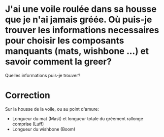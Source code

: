 ﻿# J'ai une voile roulée dans sa housse que je n'ai jamais gréée. Où puis-je trouver les informations necessaires pour choisir les composants manquants (mats, wishbone ...) et savoir comment la greer?
Quelles informations puis-je trouver?

# Correction

Sur la housse de la voile, ou au point d'amure:
- Longueur du mat (Mast) et longueur totale du gréement rallonge comprise (Luff)
- Longueur du wishbone (Boom)